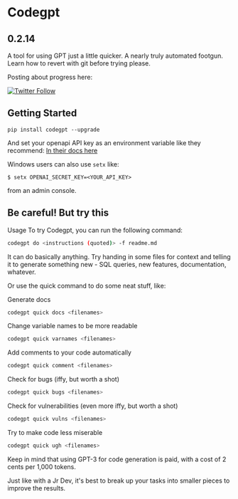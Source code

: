 # Codegpt

## 0.2.14

A tool for using GPT just a little quicker. A nearly truly automated footgun. Learn how to revert with git before trying please.

Posting about progress here:

[![Twitter Follow](https://img.shields.io/twitter/follow/_JohnPartee?style=social)](https://twitter.com/_JohnPartee)

## Getting Started

`pip install codegpt --upgrade`

And set your openapi API key as an environment variable like they recommend:
[In their docs here](https://help.openai.com/en/articles/5112595-best-practices-for-api-key-safety)

Windows users can also use `setx` like:

`$ setx OPENAI_SECRET_KEY=<YOUR_API_KEY>`

from an admin console.

## Be careful! But try this

Usage
To try Codegpt, you can run the following command:

```bash
codegpt do <instructions (quoted)> -f readme.md 
```

It can do basically anything. Try handing in some files for context and telling it to generate something new - SQL queries, new features, documentation, whatever.

Or use the quick command to do some neat stuff, like:

Generate docs

```bash
codegpt quick docs <filenames>
```

Change variable names to be more readable

```bash
codegpt quick varnames <filenames>
```

Add comments to your code automatically

```bash
codegpt quick comment <filenames>
```

Check for bugs (iffy, but worth a shot)

```bash
codegpt quick bugs <filenames>
```

Check for vulnerabilities (even more iffy, but worth a shot)

```bash
codegpt quick vulns <filenames>
```

Try to make code less miserable

```bash
codegpt quick ugh <filenames>
```

Keep in mind that using GPT-3 for code generation is paid, with a cost of 2 cents per 1,000 tokens.

Just like with a Jr Dev, it's best to break up your tasks into smaller pieces to improve the results.
